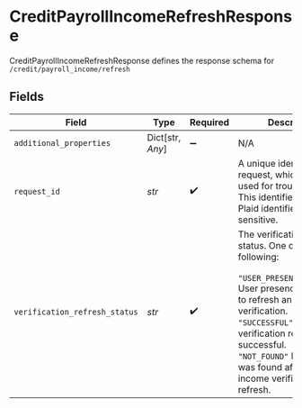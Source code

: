 # CreditPayrollIncomeRefreshResponse

CreditPayrollIncomeRefreshResponse defines the response schema for `/credit/payroll_income/refresh`


## Fields

| Field                                                                                                                                                                                                                                                                                     | Type                                                                                                                                                                                                                                                                                      | Required                                                                                                                                                                                                                                                                                  | Description                                                                                                                                                                                                                                                                               |
| ----------------------------------------------------------------------------------------------------------------------------------------------------------------------------------------------------------------------------------------------------------------------------------------- | ----------------------------------------------------------------------------------------------------------------------------------------------------------------------------------------------------------------------------------------------------------------------------------------- | ----------------------------------------------------------------------------------------------------------------------------------------------------------------------------------------------------------------------------------------------------------------------------------------- | ----------------------------------------------------------------------------------------------------------------------------------------------------------------------------------------------------------------------------------------------------------------------------------------- |
| `additional_properties`                                                                                                                                                                                                                                                                   | Dict[str, *Any*]                                                                                                                                                                                                                                                                          | :heavy_minus_sign:                                                                                                                                                                                                                                                                        | N/A                                                                                                                                                                                                                                                                                       |
| `request_id`                                                                                                                                                                                                                                                                              | *str*                                                                                                                                                                                                                                                                                     | :heavy_check_mark:                                                                                                                                                                                                                                                                        | A unique identifier for the request, which can be used for troubleshooting. This identifier, like all Plaid identifiers, is case sensitive.                                                                                                                                               |
| `verification_refresh_status`                                                                                                                                                                                                                                                             | *str*                                                                                                                                                                                                                                                                                     | :heavy_check_mark:                                                                                                                                                                                                                                                                        | The verification refresh status. One of the following:<br/><br/>`"USER_PRESENCE_REQUIRED"` User presence is required to refresh an income verification.<br/>`"SUCCESSFUL"` The income verification refresh was successful.<br/>`"NOT_FOUND"` No new data was found after the income verification refresh. |